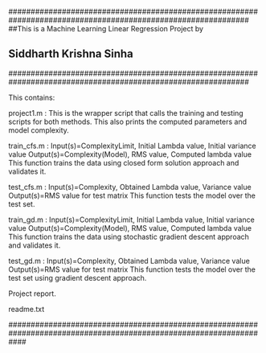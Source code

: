 ##############################################################################################################
##This is a Machine Learning Linear Regression Project by
## Siddharth Krishna Sinha
##############################################################################################################

This contains:

project1.m	  : This is the wrapper script that calls the training and testing scripts for both methods.
	            This also prints the computed parameters and model complexity.

train_cfs.m	  : Input(s)=ComplexityLimit, Initial Lambda value, Initial variance value
		    Output(s)=Complexity(Model), RMS value, Computed lambda value	
                    This function trains the data using closed form solution approach and validates it.

test_cfs.m	  : Input(s)=Complexity, Obtained Lambda value, Variance value
		    Output(s)=RMS value for test matrix
		    This function tests the model over the test set.

train_gd.m	  : Input(s)=ComplexityLimit, Initial Lambda value, Initial variance value
		    Output(s)=Complexity(Model), RMS value, Computed lambda value
		    This function trains the data using stochastic gradient descent approach and validates it.

test_gd.m	  : Input(s)=Complexity, Obtained Lambda value, Variance value
		    Output(s)=RMS value for test matrix
		    This function tests the model over the test set using gradient descent approach.	

Project report. 

readme.txt

####################################################################################################################	